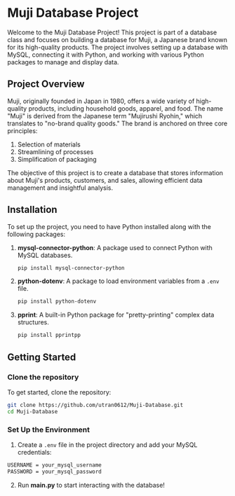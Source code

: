 # Muji Database Project

Welcome to the Muji Database Project! This project is part of a database class and focuses on building a database for Muji, a Japanese brand known for its high-quality products. The project involves setting up a database with MySQL, connecting it with Python, and working with various Python packages to manage and display data.

## Project Overview

Muji, originally founded in Japan in 1980, offers a wide variety of high-quality products, including household goods, apparel, and food. The name "Muji" is derived from the Japanese term "Mujirushi Ryohin," which translates to "no-brand quality goods." The brand is anchored on three core principles:

1. Selection of materials
2. Streamlining of processes
3. Simplification of packaging

The objective of this project is to create a database that stores information about Muji's products, customers, and sales, allowing efficient data management and insightful analysis.

## Installation

To set up the project, you need to have Python installed along with the following packages:

1. **mysql-connector-python**: A package used to connect Python with MySQL databases.
   ```bash
   pip install mysql-connector-python
   ```
2. **python-dotenv**: A package to load environment variables from a `.env` file.
   ```bash
   pip install python-dotenv
   ```
3. **pprint**: A built-in Python package for "pretty-printing" complex data structures.
   ```bash
   pip install pprintpp
   ```

## Getting Started

### Clone the repository

To get started, clone the repository:

```bash
git clone https://github.com/utran0612/Muji-Database.git
cd Muji-Database
```

### Set Up the Environment

1. Create a `.env` file in the project directory and add your MySQL credentials:

```bash
USERNAME = your_mysql_username
PASSWORD = your_mysql_password
```
2. Run **main.py** to start interacting with the database!
